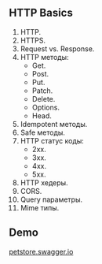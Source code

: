 ## HTTP Basics

1. HTTP.
2. HTTPS.
3. Request vs. Response.
4. HTTP методы:
   * Get.
   * Post.
   * Put.
   * Patch.
   * Delete.
   * Options.
   * Head.
5. Idempotent методы.
6. Safe методы.
7. HTTP статус коды:
   * 2xx.
   * 3xx.
   * 4xx.
   * 5xx.
8. HTTP хедеры.
9. CORS.
10. Query параметры.
11. Mime типы.

## Demo

[petstore.swagger.io](https://petstore.swagger.io/#/)

